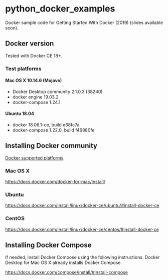 # python_docker_examples
Docker sample code for Getting Started With Docker (2019) (slides available soon).

## Docker version

Tested with Docker CE 18+.

### Test platforms
#### Mac OS X 10.14.6 (Mojave)

* Docker Desktop community 2.1.0.3 (38240)
* docker engine 19.03.2
* docker-compose 1.24.1

#### Ubuntu 18.04

* docker 18.06.1-ce, build e68fc7a
* docker-compose 1.22.0, build f46880fe

## Installing Docker community

[Docker supported platforms](https://docs.docker.com/install/#supported-platforms)

### Mac OS X
https://docs.docker.com/docker-for-mac/install/

### Ubuntu
https://docs.docker.com/install/linux/docker-ce/ubuntu/#install-docker-ce

### CentOS
https://docs.docker.com/install/linux/docker-ce/centos/#install-docker-ce

## Installing Docker Compose

If needed, install Docker Compose using the following instructions. Docker Desktop for Mac OS X already installs Docker Compose.

https://docs.docker.com/compose/install/#install-compose
